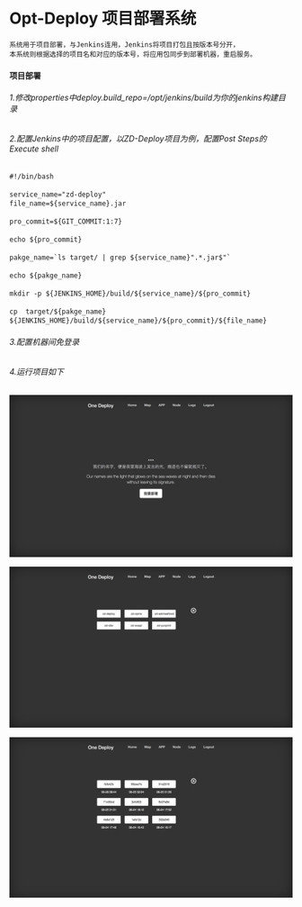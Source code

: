 # Opt-Deploy 项目部署系统
```
系统用于项目部署，与Jenkins连用，Jenkins将项目打包且按版本号分开，
本系统则根据选择的项目名和对应的版本号，将应用包同步到部署机器，重启服务。
```
#### 项目部署

###### 1.修改properties中deploy.build_repo=/opt/jenkins/build为你的jenkins构建目录
###### 2.配置Jenkins中的项目配置，以ZD-Deploy项目为例，配置Post Steps的Execute shell

```
#!/bin/bash

service_name="zd-deploy"
file_name=${service_name}.jar

pro_commit=${GIT_COMMIT:1:7}

echo ${pro_commit}

pakge_name=`ls target/ | grep ${service_name}".*.jar$"`

echo ${pakge_name}

mkdir -p ${JENKINS_HOME}/build/${service_name}/${pro_commit}

cp  target/${pakge_name} ${JENKINS_HOME}/build/${service_name}/${pro_commit}/${file_name}
```
###### 3.配置机器间免登录

###### 4.运行项目如下
![Alt text](imgs/01.jpg)

![Alt text](imgs/02.jpg)

![Alt text](imgs/03.jpg)


